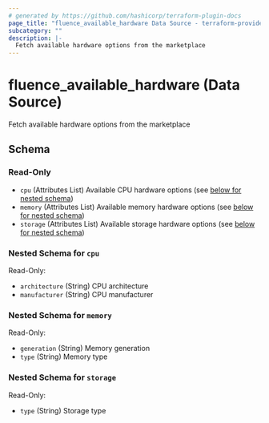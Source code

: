 ```yaml
---
# generated by https://github.com/hashicorp/terraform-plugin-docs
page_title: "fluence_available_hardware Data Source - terraform-provider-fluence"
subcategory: ""
description: |-
  Fetch available hardware options from the marketplace
---
```


# fluence_available_hardware (Data Source)

Fetch available hardware options from the marketplace



<!-- schema generated by tfplugindocs -->
## Schema

### Read-Only

- `cpu` (Attributes List) Available CPU hardware options (see [below for nested schema](#nestedatt--cpu))
- `memory` (Attributes List) Available memory hardware options (see [below for nested schema](#nestedatt--memory))
- `storage` (Attributes List) Available storage hardware options (see [below for nested schema](#nestedatt--storage))

<a id="nestedatt--cpu"></a>
### Nested Schema for `cpu`

Read-Only:

- `architecture` (String) CPU architecture
- `manufacturer` (String) CPU manufacturer


<a id="nestedatt--memory"></a>
### Nested Schema for `memory`

Read-Only:

- `generation` (String) Memory generation
- `type` (String) Memory type


<a id="nestedatt--storage"></a>
### Nested Schema for `storage`

Read-Only:

- `type` (String) Storage type

